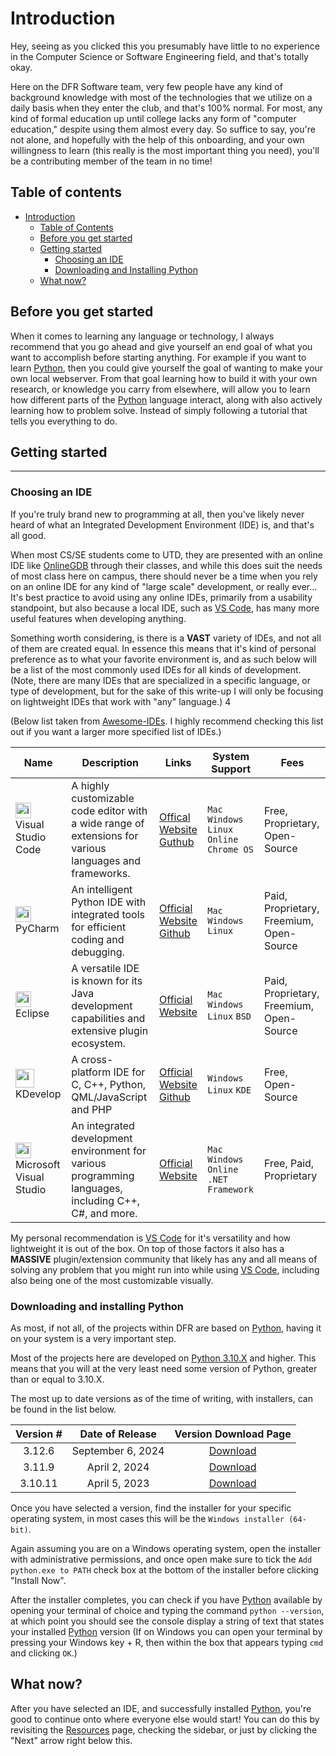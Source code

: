 # Introduction

Hey, seeing as you clicked this you presumably have little to no experience in the Computer Science or Software Engineering field, and that's totally okay. 

Here on the DFR Software team, very few people have any kind of background knowledge with most of the technologies that we utilize on a daily basis when they enter the club, and that's 100% normal. For most, any kind of formal education up until college lacks any form of "computer education," despite using them almost every day. So suffice to say, you're not alone, and hopefully with the help of this onboarding, and your own willingness to learn (this really is the most important thing you need), you'll be a contributing member of the team in no time!


## Table of contents

- [Introduction](#introduction)
    - [Table of Contents](#table-of-contents)
    - [Before you get started](#before-you-get-started)
    - [Getting started](#getting-started)
        - [Choosing an IDE](#choosing-an-ide)
        - [Downloading and Installing Python](#downloading-and-installing-python)
    - [What now?](#what-now)


## Before you get started

When it comes to learning any language or technology, I always recommend that you go ahead and give yourself an end goal of what you want to accomplish before starting anything. For example if you want to learn [Python](https://www.python.org/), then you could give yourself the goal of wanting to make your own local webserver. From that goal learning how to build it with your own research, or knowledge you carry from elsewhere, will allow you to learn how different parts of the [Python](https://www.python.org/) language interact, along with also actively learning how to problem solve. Instead of simply following a tutorial that tells you everything to do.


## Getting started

---

### Choosing an IDE

If you're truly brand new to programming at all, then you've likely never heard of what an Integrated Development Environment (IDE) is, and that's all good. 

When most CS/SE students come to UTD, they are presented with an online IDE like [OnlineGDB](https://www.onlinegdb.com/online_c++_compiler) through their classes, and while this does suit the needs of most class here on campus, there should never be a time when you rely on an online IDE for any kind of "large scale" development, or really ever... It's best practice to avoid using any online IDEs, primarily from a usability standpoint, but also because a local IDE, such as [VS Code](https://code.visualstudio.com/), has many more useful features when developing anything.

Something worth considering, is there is a **VAST** variety of IDEs, and not all of them are created equal. In essence this means that it's kind of personal preference as to what your favorite environment is, and as such below will be a list of the most commonly used IDEs for all kinds of development. (Note, there are many IDEs that are specialized in a specific language, or type of development, but for the sake of this write-up I will only be focusing on lightweight IDEs that work with "any" language.) 4

(Below list taken from [Awesome-IDEs](https://github.com/zeelsheladiya/Awesome-IDEs). I highly recommend checking this list out if you want a larger more specified list of IDEs.)

| Name | Description | Links | System Support | Fees |
| ---- | ----------------------------- | --- | --- | --- |
| <img src="https://raw.githubusercontent.com/zeelsheladiya/Awesome-IDEs/refs/heads/main/Resources/Icons/vscode.png" alt="icon" width=25 height=25> Visual Studio Code | A highly customizable code editor with a wide range of extensions for various languages and frameworks. | [Offical Website](https://code.visualstudio.com/) </br> [Guthub](https://github.com/microsoft/vscode) |  `Mac` `Windows` `Linux` `Online` `Chrome OS`| Free, Proprietary, Open-Source |
| <img src="https://raw.githubusercontent.com/zeelsheladiya/Awesome-IDEs/refs/heads/main/Resources/Icons/PyCharm.png" alt="icon" width=25 height=25> PyCharm | An intelligent Python IDE with integrated tools for efficient coding and debugging. | [Official Website](https://www.jetbrains.com/pycharm/) </br> [Github](https://github.com/JetBrains/intellij-community/tree/master/python)  | `Mac` `Windows` `Linux` | Paid, Proprietary, Freemium, Open-Source |
| <img src="https://raw.githubusercontent.com/zeelsheladiya/Awesome-IDEs/refs/heads/main/Resources/Icons/Eclipse.png" alt="icon" width=25 height=25> Eclipse | A versatile IDE is known for its Java development capabilities and extensive plugin ecosystem. | [Official Website](https://www.eclipse.org/) | `Mac` `Windows` `Linux` `BSD` | Paid, Proprietary, Freemium, Open-Source |
| <img src="https://raw.githubusercontent.com/zeelsheladiya/Awesome-IDEs/refs/heads/main/Resources/Icons/kdevelop.png" alt="icon" width=30 height=30> KDevelop | A cross-platform IDE for C, C++, Python, QML/JavaScript and PHP | [Official Website](https://apps.kde.org/kdevelop/) </br> [Github](https://github.com/KDE/kdevelop) | `Windows` `Linux` `KDE` | Free, Open-Source |
| <img src="https://raw.githubusercontent.com/zeelsheladiya/Awesome-IDEs/refs/heads/main/Resources/Icons/visual_studio.png" alt="icon" width=25 height=25> Microsoft Visual Studio | An integrated development environment for various programming languages, including C++, C#, and more. | [Official Website](https://visualstudio.microsoft.com/) | `Mac` `Windows` `Online` `.NET Framework` | Free, Paid, Proprietary |

My personal recommendation is [VS Code](https://code.visualstudio.com/) for it's versatility and how lightweight it is out of the box. On top of those factors it also has a **MASSIVE** plugin/extension community that likely has any and all means of solving any problem that you might run into while using [VS Code](https://code.visualstudio.com/), including also being one of the most customizable visually.

### Downloading and installing Python

As most, if not all, of the projects within DFR are based on [Python](https://www.python.org/), having it on your system is a very important step.

Most of the projects here are developed on [Python 3.10.X](https://www.python.org/downloads/release/python-31011/) and higher. This means that you will at the very least need some version of Python, greater than or equal to 3.10.X. 

The most up to date versions as of the time of writing, with installers, can be found in the list below.

|Version #|Date of Release|Version Download Page|
|:---:|:---:|:---:|
|3.12.6|September 6, 2024|[Download](https://www.python.org/downloads/release/python-3126/)|
|3.11.9|April 2, 2024|[Download](https://www.python.org/downloads/release/python-3119/)|
|3.10.11|April 5, 2023|[Download](https://www.python.org/downloads/release/python-31011/)|

Once you have selected a version, find the installer for your specific operating system, in most cases this will be the `Windows installer (64-bit)`.

Again assuming you are on a Windows operating system, open the installer with administrative permissions, and once open make sure to tick the `Add python.exe to PATH` check box at the bottom of the installer before clicking "Install Now".

After the installer completes, you can check if you have [Python](https://www.python.org/) available by opening your terminal of choice and typing the command `python --version`, at which point you should see the console display a string of text that states your installed [Python](https://www.python.org/) version (If on Windows you can open your terminal by pressing your Windows key + R, then within the box that appears typing `cmd` and clicking `OK`.)


## What now?

After you have selected an IDE, and successfully installed [Python](https://www.python.org/), you're good to continue onto where everyone else would start! You can do this by revisiting the [Resources](resources.md) page, checking the sidebar, or just by clicking the "Next" arrow right below this.